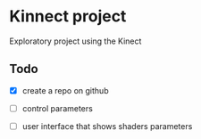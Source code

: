# Kinnect project

Exploratory project using the Kinect

## Todo

- [x] create a repo on github
- [ ] control parameters
- [ ] user interface  that shows shaders parameters

